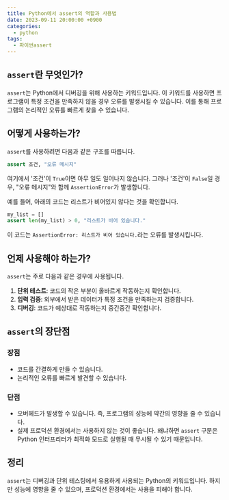 ```yaml
---
title: Python에서 assert의 역할과 사용법
date: 2023-09-11 20:00:00 +0900
categories:
  - python
tags:
  - 파이썬assert
---
```


## `assert`란 무엇인가?

`assert`는 Python에서 디버깅을 위해 사용하는 키워드입니다. 이 키워드를 사용하면 프로그램이 특정 조건을 만족하지 않을 경우 오류를 발생시킬 수 있습니다. 이를 통해 프로그램의 논리적인 오류를 빠르게 찾을 수 있습니다.

## 어떻게 사용하는가?

`assert`를 사용하려면 다음과 같은 구조를 따릅니다.

```python
assert 조건, "오류 메시지"
```

여기에서 '조건'이 `True`이면 아무 일도 일어나지 않습니다. 그러나 '조건'이 `False`일 경우, "오류 메시지"와 함께 `AssertionError`가 발생합니다. 

예를 들어, 아래의 코드는 리스트가 비어있지 않다는 것을 확인합니다.

```python
my_list = []
assert len(my_list) > 0, "리스트가 비어 있습니다."
```

이 코드는 `AssertionError: 리스트가 비어 있습니다.`라는 오류를 발생시킵니다.

## 언제 사용해야 하는가?

`assert`는 주로 다음과 같은 경우에 사용됩니다.

1. **단위 테스트**: 코드의 작은 부분이 올바르게 작동하는지 확인합니다.
2. **입력 검증**: 외부에서 받은 데이터가 특정 조건을 만족하는지 검증합니다.
3. **디버깅**: 코드가 예상대로 작동하는지 중간중간 확인합니다.

## `assert`의 장단점

### 장점

- 코드를 간결하게 만들 수 있습니다.
- 논리적인 오류를 빠르게 발견할 수 있습니다.

### 단점

- 오버헤드가 발생할 수 있습니다. 즉, 프로그램의 성능에 약간의 영향을 줄 수 있습니다.
- 실제 프로덕션 환경에서는 사용하지 않는 것이 좋습니다. 왜냐하면 `assert` 구문은 Python 인터프리터가 최적화 모드로 실행될 때 무시될 수 있기 때문입니다.

## 정리

`assert`는 디버깅과 단위 테스팅에서 유용하게 사용되는 Python의 키워드입니다. 하지만 성능에 영향을 줄 수 있으며, 프로덕션 환경에서는 사용을 피해야 합니다.
